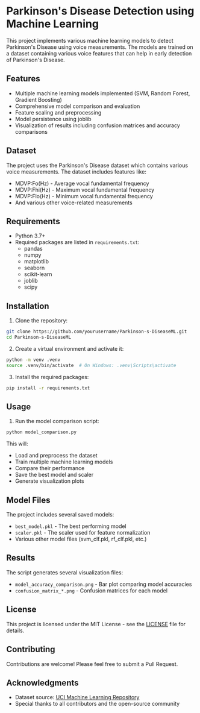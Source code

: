 # Parkinson's Disease Detection using Machine Learning

This project implements various machine learning models to detect Parkinson's Disease using voice measurements. The models are trained on a dataset containing various voice features that can help in early detection of Parkinson's Disease.

## Features

- Multiple machine learning models implemented (SVM, Random Forest, Gradient Boosting)
- Comprehensive model comparison and evaluation
- Feature scaling and preprocessing
- Model persistence using joblib
- Visualization of results including confusion matrices and accuracy comparisons

## Dataset

The project uses the Parkinson's Disease dataset which contains various voice measurements. The dataset includes features like:
- MDVP:Fo(Hz) - Average vocal fundamental frequency
- MDVP:Fhi(Hz) - Maximum vocal fundamental frequency
- MDVP:Flo(Hz) - Minimum vocal fundamental frequency
- And various other voice-related measurements

## Requirements

- Python 3.7+
- Required packages are listed in `requirements.txt`:
  - pandas
  - numpy
  - matplotlib
  - seaborn
  - scikit-learn
  - joblib
  - scipy

## Installation

1. Clone the repository:
```bash
git clone https://github.com/yourusername/Parkinson-s-DiseaseML.git
cd Parkinson-s-DiseaseML
```

2. Create a virtual environment and activate it:
```bash
python -m venv .venv
source .venv/bin/activate  # On Windows: .venv\Scripts\activate
```

3. Install the required packages:
```bash
pip install -r requirements.txt
```

## Usage

1. Run the model comparison script:
```bash
python model_comparison.py
```

This will:
- Load and preprocess the dataset
- Train multiple machine learning models
- Compare their performance
- Save the best model and scaler
- Generate visualization plots

## Model Files

The project includes several saved models:
- `best_model.pkl` - The best performing model
- `scaler.pkl` - The scaler used for feature normalization
- Various other model files (svm_clf.pkl, rf_clf.pkl, etc.)

## Results

The script generates several visualization files:
- `model_accuracy_comparison.png` - Bar plot comparing model accuracies
- `confusion_matrix_*.png` - Confusion matrices for each model

## License

This project is licensed under the MIT License - see the [LICENSE](LICENSE) file for details.

## Contributing

Contributions are welcome! Please feel free to submit a Pull Request.

## Acknowledgments

- Dataset source: [UCI Machine Learning Repository](https://archive.ics.uci.edu/ml/datasets/Parkinson%27s+Disease+Classification)
- Special thanks to all contributors and the open-source community